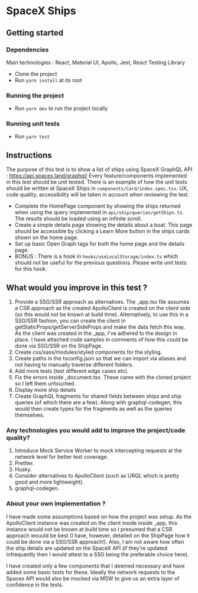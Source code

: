 # SpaceX Ships

## Getting started

### Dependencies

Main technologies : React, Material UI, Apollo, Jest, React Testing Library

- Clone the project
- Run `yarn install` at its root

### Running the project

- Run `yarn dev` to run the project locally

### Running unit tests

- Run `yarn test`

## Instructions

The purpose of this test is to show a list of ships using SpaceX GraphQL API : https://api.spacex.land/graphql/ Every feature/components implemented in this test should be unit tested. There is an example of how the unit tests should be written at SpaceX Ships in `components/Card/index.spec.tsx`. UX, code quality, accessibility will be taken in account when reviewing the test.

- Complete the HomePage component by showing the ships returned when using the query implemented in `api/ship/queries/getShips.ts`. The results should be loaded using an infinite scroll.
- Create a simple details page showing the details about a boat. This page should be accessible by clicking a Learn More button in the ships cards shown on the home page.
- Set up basic Open Graph tags for both the home page and the details page.
- BONUS : There is a hook in `hooks/useLocalStorage/index.ts` which should not be useful for the previous questions. Please write unit tests for this hook.

## What would you improve in this test ?
1. Provide a SSG/SSR approach as alternatives. The _app.tsx file assumes a CSR approach as the created ApolloClient is created on the client side (so this would not be known at build time). Alternatively,
to use this in a SSG/SSR fashion, you can create the client in getStaticProps/getServerSideProps and make the data fetch this way. As the client was created in the _app, I've adhered to the design in place.
I have attached code samples in comments of how this could be done via SSG/SSR on the ShipPage.
2. Create css/sass/modules/styled components for the styling.
3. Create paths in the tsconfig.json so that we can import via aliases and not having to manually traverse different folders.
4. Add more tests (test different edge cases etc).
5. Fix the errors inside _document.tsx. These came with the cloned project so I left them untouched.
6. Display more ship details
7. Create GraphQL fragments for shared fields between ships and ship queries (of which there are a few). Along with graphql-codegen, this would then create types for the fragments as well as the queries
themselves.

### Any technologies you would add to improve the project/code quality?
1. Introduce Mock Service Worker to mock intercepting requests at the network level for better test coverage.
2. Prettier.
3. Husky.
4. Consider alternatives to ApolloClient (such as URQL which is pretty good and more lightweight).
5. graphql-codegen.

### About your own implementation ?
I have made some assumptions based on how the project was setup. As the ApolloClient instance was created on the client inside inside _app, this instance would not be known at build time so I presumed that
a CSR approach wouuld be best (I have, however, detailed on the ShipPage how it could be done via a SSG/SSR approach!). Also, I am not aware how often the ship details are updated on the SpaceX API (if they're
updated infrequently then I would attest to a SSG being the preferable choice here).

I have created only a few components that I deemed necessary and have added some basic tests for these. Ideally the network requests to the Spacex API would also be mocked via MSW to give us an extra layer
of confidence in the tests.